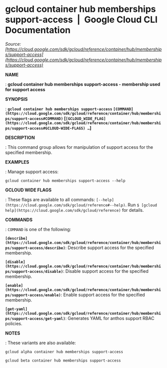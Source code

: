 # gcloud container hub memberships support-access  |  Google Cloud CLI Documentation

*Source: [https://cloud.google.com/sdk/gcloud/reference/container/hub/memberships/support-access](https://cloud.google.com/sdk/gcloud/reference/container/hub/memberships/support-access)*

**NAME**

: **gcloud container hub memberships support-access - membership used for support access**

**SYNOPSIS**

: **`gcloud container hub memberships support-access` `[COMMAND](https://cloud.google.com/sdk/gcloud/reference/container/hub/memberships/support-access#COMMAND)` [`[GCLOUD_WIDE_FLAG](https://cloud.google.com/sdk/gcloud/reference/container/hub/memberships/support-access#GCLOUD-WIDE-FLAGS) …`]**

**DESCRIPTION**

: This command group allows for manipulation of support access for the specified
membership.

**EXAMPLES**

: Manage support access:

```
gcloud container hub memberships support-access --help
```

**GCLOUD WIDE FLAGS**

: These flags are available to all commands: `[--help](https://cloud.google.com/sdk/gcloud/reference#--help)`.
Run `$ [gcloud help](https://cloud.google.com/sdk/gcloud/reference)` for details.

**COMMANDS**

: ``COMMAND`` is one of the following:

**`[describe](https://cloud.google.com/sdk/gcloud/reference/container/hub/memberships/support-access/describe)`**:
Describe support access for the specified membership.

**`[disable](https://cloud.google.com/sdk/gcloud/reference/container/hub/memberships/support-access/disable)`**:
Disable support access for the specified membership.

**`[enable](https://cloud.google.com/sdk/gcloud/reference/container/hub/memberships/support-access/enable)`**:
Enable support access for the specified membership.

**`[get-yaml](https://cloud.google.com/sdk/gcloud/reference/container/hub/memberships/support-access/get-yaml)`**:
Generates YAML for anthos support RBAC policies.

**NOTES**

: These variants are also available:

```
gcloud alpha container hub memberships support-access
```

```
gcloud beta container hub memberships support-access
```